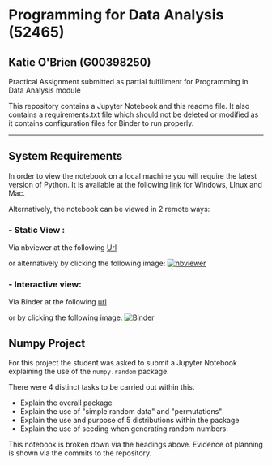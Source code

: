 # Programming for Data Analysis (52465)
## Katie O'Brien (G00398250)<br>

Practical Assignment submitted as partial fulfillment for Programming in Data Analysis module 

This repository contains a Jupyter Notebook and this readme file. It also contains a requirements.txt file which should not be deleted or modified as it contains configuration files for Binder to run properly.
***

## System Requirements
In order to view the notebook on a local machine you will require the latest version of Python. It is available at the following [link](https://www.anaconda.com/products/individual)  for Windows, LInux and Mac. 


Alternatively, the notebook can be viewed in 2 remote ways: 

### - Static View :<br>

Via nbviewer at the following [Url]( https://nbviewer.org/github/kaob1991/Programming-DA/blob/main/Numpy-project.ipynb)
 
or alternatively by clicking the following image: [![nbviewer](https://raw.githubusercontent.com/jupyter/design/master/logos/Badges/nbviewer_badge.svg)]( https://nbviewer.org/github/kaob1991/Programming-DA/blob/main/Numpy-project.ipynb)



### - Interactive view: <br>

Via Binder at the following [url](https://mybinder.org/v2/gh/kaob1991/Programming-DA/cbd15f2842b24facaa95058345b5ec351589a31a?urlpath=lab%2Ftree%2FNumpy-project.ipynb)


or by clicking the following image. 
[![Binder](https://mybinder.org/badge_logo.svg)](https://mybinder.org/v2/gh/kaob1991/Programming-DA/cbd15f2842b24facaa95058345b5ec351589a31a?urlpath=lab%2Ftree%2FNumpy-project.ipynb)


## Numpy Project 

For this project the student was asked to submit a Jupyter Notebook explaining the use of the ```numpy.random``` package. 

There were 4 distinct tasks to be carried out within this. <br>
- Explain the overall package
- Explain the use of "simple random data" and "permutations"
- Explain the use and purpose of 5 distributions within the package 
- Explain the use of seeding when generating random numbers. 

This notebook is broken down via the headings above. Evidence of planning is shown via the commits to the repository. 
